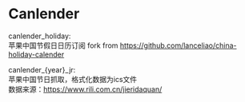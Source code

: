 # Canlender

canlender_holiday:  
苹果中国节假日日历订阅 fork from https://github.com/lanceliao/china-holiday-calender

canlender\_{year}\_jr:  
苹果中国节日抓取，格式化数据为ics文件  
数据来源：https://www.rili.com.cn/jieridaquan/
